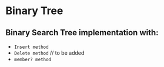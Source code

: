 Binary Tree
===========

## Binary Search Tree implementation with:
* `Insert method`
* `Delete method` // to be added
* `member? method`
